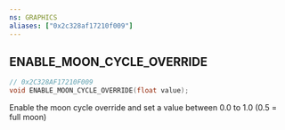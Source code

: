 ```yaml
---
ns: GRAPHICS
aliases: ["0x2c328af17210f009"]
---
```

## ENABLE_MOON_CYCLE_OVERRIDE

```c
// 0x2C328AF17210F009
void ENABLE_MOON_CYCLE_OVERRIDE(float value);
```

Enable the moon cycle override and set a value between 0.0 to 1.0 (0.5 = full moon)

